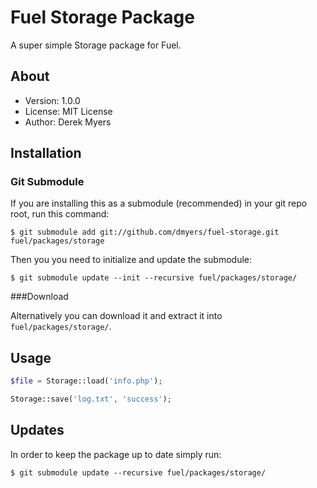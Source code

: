 # Fuel Storage Package

A super simple Storage package for Fuel.

## About
* Version: 1.0.0
* License: MIT License
* Author: Derek Myers

## Installation

### Git Submodule

If you are installing this as a submodule (recommended) in your git repo root, run this command:

	$ git submodule add git://github.com/dmyers/fuel-storage.git fuel/packages/storage

Then you you need to initialize and update the submodule:

	$ git submodule update --init --recursive fuel/packages/storage/

###Download

Alternatively you can download it and extract it into `fuel/packages/storage/`.

## Usage

```php
$file = Storage::load('info.php');

Storage::save('log.txt', 'success');
```

## Updates

In order to keep the package up to date simply run:

	$ git submodule update --recursive fuel/packages/storage/
